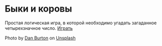 # Быки и коровы

Простая логическая игра, в которой необходимо угадать загаданное четырехзначное число. [Играть](https://elwen.github.io/bulls-and-cows/)

Photo by [Dan Burton](https://unsplash.com/photos/sXRDUqPUBwY?utm_source=unsplash&utm_medium=referral&utm_content=creditCopyText) on [Unsplash](https://unsplash.com/?utm_source=unsplash&utm_medium=referral&utm_content=creditCopyText)
